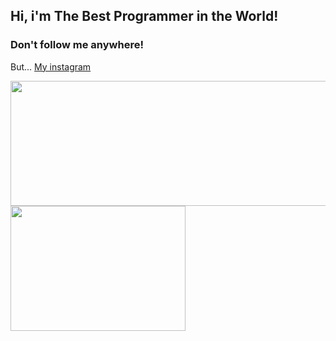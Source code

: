 ## Hi, i'm The Best Programmer in the World!

<div>
  <h3>
    Don't follow me anywhere!
  </h3>
  
  <p>But... <a href="https://instagram.com/christofer.lenartowicz">My instagram</a></p>
</div>
  
<div>
  <a href="github.com/chrisLenartowicz">
    <img width="550px" height="200px" src="https://github-readme-stats.vercel.app/api?username=chrisLenartowicz&hide=prs&theme=tokyonight" />
    <img width="280px" height="200px" src="https://github-readme-stats.vercel.app/api/top-langs/?username=chrisLenartowicz&theme=tokyonight" />
  <a>
<div>
